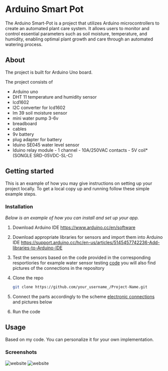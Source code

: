 # Arduino Smart Pot
The Arduino Smart-Pot is a project that utilizes Arduino microcontrollers to create an automated plant care system. It allows users to monitor and control essential parameters such as soil moisture, temperature, and humidity, enabling optimal plant growth and care through an automated watering process.

## About
The project is built for Arduino Uno board.

The project consists of
- Arduino uno
- DHT 11 temperature and humidity sensor
- lcd1602 
- l2C converter for lcd1602
- lm 39 soil moisture sensor
- mini water pump 3-6v 
- breadboard
- cables
- 9v battery 
- plug adapter for battery 
- Iduino SE045 water level sensor
- Iduino relay module - 1 channel - 10A/250VAC contacts - 5V coil* (SONGLE SRD-05VDC-SL-C)

## Getting started 
This is an example of how you may give instructions on setting up your project locally. To get a local copy up and running follow these simple example steps.

### Installation
_Below is an example of how you can install and set up your app._

1. Download Arduino IDE https://www.arduino.cc/en/software
2. Download appropriate libraries for sensors and import them into Arduino IDE https://support.arduino.cc/hc/en-us/articles/5145457742236-Add-libraries-to-Arduino-IDE
3. Test the sensors based on the code provided in the corresponding resportiories for example water sensor testing [code](https://github.com/mkiel01/Smart-Pot/blob/main/water_sens/water_sens/water_sens.ino) you will also find pictures of the connections in the repository  
4. Clone the repo
   
   ```sh
   git clone https://github.com/your_username_/Project-Name.git
    ```
   
5. Connect the parts accordingly to the scheme [electronic connections](https://github.com/mkiel01/Smart-Pot/blob/main/electrical%20connections/electrical%20part%20list%20.pdf)
 and pictures below
6. Run the code
   
## Usage
Based on my code. 
You can personalize it for your own implementation.

### Screenshots

<img src="https://github.com/mkiel01/Smart-Pot/blob/main/code/IMG_9008.jpeg" alt="website" />
<img src="https://github.com/mkiel01/Smart-Pot/blob/main/code/IMG_9046%20copy.jpeg" alt="website" />




